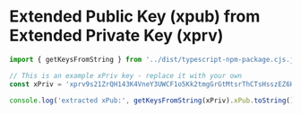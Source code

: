 # Extended Public Key (xpub) from Extended Private Key (xprv)

```typescript
import { getKeysFromString } from '../dist/typescript-npm-package.cjs.js';

// This is an example xPriv key - replace it with your own
const xPriv = 'xprv9s21ZrQH143K4VneY3UWCF1o5Kk2tmgGrGtMtsrThCTsHsszEZ6H1iP37ZTwuUBvMwudG68SRkcfTjeu8h3rkayfyqkjKAStFBkuNsBnAkS';

console.log('extracted xPub:', getKeysFromString(xPriv).xPub.toString());
```
